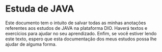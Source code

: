 # Estuda de JAVA
Este documento tem o intuito de salvar todas as minhas anotações referentes aos estudos de JAVA na plataforma DIO. Haverá textos e exercícios para ajudar no seu aprendizado.
Enfim, se você estiver lendo este texto, espero que esta documentação dos meus estudos possa lhe ajudar de alguma forma.
